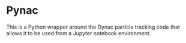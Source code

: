 # Pynac
This is a Python wrapper around the Dynac particle tracking code that allows it to be used from a Jupyter notebook environment.
